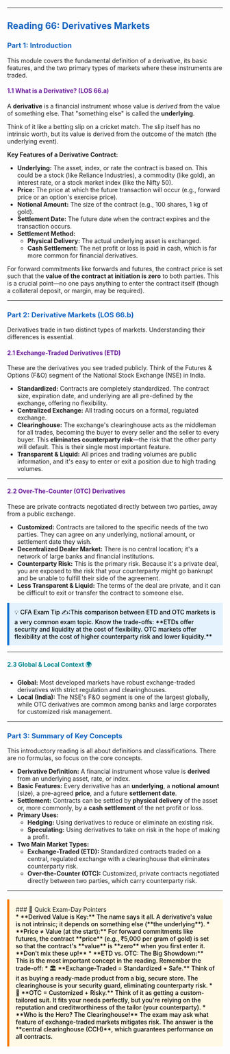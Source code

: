 -----
## <span style="color: #1565C0;">Reading 66: Derivatives Markets</span>

### <span style="color: #1565C0;">Part 1: Introduction</span>

This module covers the fundamental definition of a derivative, its basic features, and the two primary types of markets where these instruments are traded.

#### <span style="color: #6A1B9A;">1.1 What is a Derivative? (LOS 66.a)</span>

A **derivative** is a financial instrument whose value is *derived* from the value of something else. That "something else" is called the **underlying**.

Think of it like a betting slip on a cricket match. The slip itself has no intrinsic worth, but its value is derived from the outcome of the match (the underlying event).

**Key Features of a Derivative Contract:**
  * **Underlying:** The asset, index, or rate the contract is based on. This could be a stock (like Reliance Industries), a commodity (like gold), an interest rate, or a stock market index (like the Nifty 50).
  * **Price:** The price at which the future transaction will occur (e.g., forward price or an option's exercise price).
  * **Notional Amount:** The size of the contract (e.g., 100 shares, 1 kg of gold).
  * **Settlement Date:** The future date when the contract expires and the transaction occurs.
  * **Settlement Method:**
    * **Physical Delivery:** The actual underlying asset is exchanged.
    * **Cash Settlement:** The net profit or loss is paid in cash, which is far more common for financial derivatives.

For forward commitments like forwards and futures, the contract price is set such that the **value of the contract at initiation is zero** to both parties. This is a crucial point—no one pays anything to enter the contract itself (though a collateral deposit, or margin, may be required).

-----

### <span style="color: #1565C0;">Part 2: Derivative Markets (LOS 66.b)</span>

Derivatives trade in two distinct types of markets. Understanding their differences is essential.

#### <span style="color: #6A1B9A;">2.1 Exchange-Traded Derivatives (ETD)</span>

These are the derivatives you see traded publicly. Think of the Futures & Options (F&O) segment of the National Stock Exchange (NSE) in India.

  * **Standardized:** Contracts are completely standardized. The contract size, expiration date, and underlying are all pre-defined by the exchange, offering no flexibility.
  * **Centralized Exchange:** All trading occurs on a formal, regulated exchange.
  * **Clearinghouse:** The exchange's clearinghouse acts as the middleman for all trades, becoming the buyer to every seller and the seller to every buyer. This **eliminates counterparty risk**—the risk that the other party will default. This is their single most important feature.
  * **Transparent & Liquid:** All prices and trading volumes are public information, and it's easy to enter or exit a position due to high trading volumes.

-----

#### <span style="color: #6A1B9A;">2.2 Over-The-Counter (OTC) Derivatives</span>

These are private contracts negotiated directly between two parties, away from a public exchange.

  * **Customized:** Contracts are tailored to the specific needs of the two parties. They can agree on any underlying, notional amount, or settlement date they wish.
  * **Decentralized Dealer Market:** There is no central location; it's a network of large banks and financial institutions.
  * **Counterparty Risk:** This is the primary risk. Because it's a private deal, you are exposed to the risk that your counterparty might go bankrupt and be unable to fulfill their side of the agreement.
  * **Less Transparent & Liquid:** The terms of the deal are private, and it can be difficult to exit or transfer the contract to someone else.

<div style="background-color: #E3F2FD; border-left: 5px solid #1976D2; padding: 12px; margin: 15px 0;">
<div style="color: #000000; font-weight: 500;">
💡 CFA Exam Tip ✍️:This comparison between ETD and OTC markets is a very common exam topic. Know the trade-offs: **ETDs offer security and liquidity at the cost of flexibility. OTC markets offer flexibility at the cost of higher counterparty risk and lower liquidity.**
</div>
</div>

-----

#### <span style="color: #00838F;">2.3 Global & Local Context 🌍</span>

* **Global:** Most developed markets have robust exchange-traded derivatives with strict regulation and clearinghouses.
* **Local (India):** The NSE's F&O segment is one of the largest globally, while OTC derivatives are common among banks and large corporates for customized risk management.

-----

### <span style="color: #1565C0;">Part 3: Summary of Key Concepts</span>

This introductory reading is all about definitions and classifications. There are no formulas, so focus on the core concepts.

  * **Derivative Definition:** A financial instrument whose value is **derived** from an underlying asset, rate, or index.
  * **Basic Features:** Every derivative has an **underlying**, a **notional amount** (size), a pre-agreed **price**, and a future **settlement date**.
  * **Settlement:** Contracts can be settled by **physical delivery** of the asset or, more commonly, by a **cash settlement** of the net profit or loss.
  * **Primary Uses:**
    * **Hedging:** Using derivatives to reduce or eliminate an existing risk.
    * **Speculating:** Using derivatives to take on risk in the hope of making a profit.
  * **Two Main Market Types:**
    * **Exchange-Traded (ETD):** Standardized contracts traded on a central, regulated exchange with a clearinghouse that eliminates counterparty risk.
    * **Over-the-Counter (OTC):** Customized, private contracts negotiated directly between two parties, which carry counterparty risk.

-----

<div style="background-color: #FFF9E6; border-left: 5px solid #F57C00; padding: 15px; margin: 20px 0;">
### 🎯 Quick Exam-Day Pointers

<div style="color: #000000; font-weight: 500;">
* **Derived Value is Key:** The name says it all. A derivative's value is not intrinsic; it depends on something else (**the underlying**).
* **Price ≠ Value (at the start):** For forward commitments like futures, the contract **price** (e.g., ₹5,000 per gram of gold) is set so that the contract's **value** is **zero** when you first enter it. **Don't mix these up!**
* **ETD vs. OTC: The Big Showdown:** This is the most important concept in the reading. Remember the trade-off:
  * 🏛️ **Exchange-Traded = Standardized + Safe.** Think of it as buying a ready-made product from a big, secure store. The clearinghouse is your security guard, eliminating counterparty risk.
  * 🤝 **OTC = Customized + Risky.** Think of it as getting a custom-tailored suit. It fits your needs perfectly, but you're relying on the reputation and creditworthiness of the tailor (your counterparty).
* **Who is the Hero? The Clearinghouse!** The exam may ask what feature of exchange-traded markets mitigates risk. The answer is the **central clearinghouse (CCH)**, which guarantees performance on all contracts.
</div>
</div>